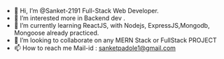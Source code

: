 - 👋 Hi, I’m @Sanket-2191 Full-Stack Web Developer.
- 👀 I’m interested more in Backend dev .
- 🌱 I’m currently learning ReactJS, with Nodejs, ExpressJS,Mongodb, Mongoose already practiced.
- 💞️ I’m looking to collaborate on any MERN Stack or FullStack PROJECT
- 📫 How to reach me Mail-id : sanketpadole1@gmail.com

<!---
Sanket-2191/Sanket-2191 is a ✨ special ✨ repository because its `README.md` (this file) appears on your GitHub profile.
You can click the Preview link to take a look at your changes.
--->
